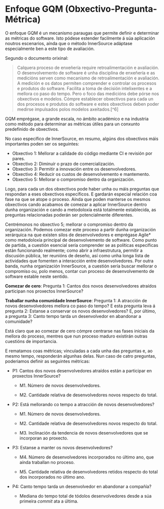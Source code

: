 Enfoque GQM (Obxectivo-Pregunta-Métrica)
=============================

O enfoque GQM é un mecanismo paraugas que permite definir e determinar as métricas do software. Isto pódese estender facilmente á súa aplicación noutros escenarios, aínda que o método InnerSource adáptase especialmente ben a este tipo de avaliación.

Segundo o documento orixinal: 

>Calquera proceso de enxeñería require retroalimentación e avaliación. O desenvolvemento de software é unha disciplina de enxeñería e as medicións serven como mecanismo de retroalimentación e avaliación. A medición e os datos permiten comprender e controlar os procesos e produtos do software. Facilita a toma de decisión intelixentes e a mellora co paso do tempo. Pero o foco das medicións debe pórse nos obxectivos e modelos. Cómpre establecer obxectivos para cada un dos procesos e produtos do software e estes obxectivos deben poder medirse impulsados polos modelos axeitados.[^6]

GQM emprégase, a grande escala, no ámbito académico e na industria como método para determinar as métricas útiles para un conxunto predefinido de obxectivos.

No caso específico de InnerSource, en resumo, algúns dos obxectivos máis importantes poden ser os seguintes:

- Obxectivo 1: Mellorar a calidade do código mediante CI e revisión por pares.
- Obxectivo 2: Diminuír o prazo de comercialización.
- Obxectivo 3: Permitir a innovación entre os desenvolvedores.
- Obxectivo 4: Reducir os custos de desenvolvemento e mantemento.
- Obxectivo 5: Mellorar o compromiso dentro da organización.

Logo, para cada un dos obxectivos pode haber unha ou máis preguntas que respondan a eses obxectivos específicos. E gardarán especial relación coa fase na que se atope o proceso. Aínda que poden manterse os mesmos obxectivos cando acabamos de comezar a aplicar InnerSource dentro dunha organización e cando a metodoloxía está totalmente establecida, as preguntas relacionadas poderán ser potencialmente diferentes.

Centrémonos no obxectivo 5; mellorar o compromiso dentro da organización. Podemos comezar este proceso a partir dunha organización xerárquica na que existen silos de desenvolvedores e emprégase Agile* como metodoloxía principal de desenvolvemento de software. Como punto de partida, a cuestión esencial sería comprender se as políticas específicas están funcionando realmente; como abrir a infraestrutura, permitir a discusión pública, ter reunións de deseño, así como unha longa lista de actividades que fomenten a interacción entre desenvolvedores. Por outra banda, nunha organización InnerSource, a cuestión sería buscar mellorar o compromiso ou, polo menos, contar cun proceso de desenvolvemento de software estable neste sentido.

**Comezar de cero**: Pregunta 1: Cantos dos novos desenvolvedores atraídos participan nos proxectos InnerSource?

**Traballar nunha comunidade InnerSource**: Pregunta 1: A atracción de novos desenvolvedores mellora co paso do tempo? E esta pregunta leva á pregunta 2: Estanse a conservar os novos desenvolvedores? E, por último, a pregunta 3: Canto tempo tarda un desenvolvedor en abandonar a comunidade?

Está claro que ao comezar de cero cómpre centrarse nas fases iniciais da mellora do proceso, mentres que nun proceso maduro existirán outras cuestións de importancia.

E rematamos coas métricas; vinculadas a cada unha das preguntas e, ao mesmo tempo, responderán algunhas delas. Nun caso de catro preguntas, poderiamos definir as seguintes métricas:

- P1: Cantos dos novos desenvolvedores atraídos están a participar en proxectos InnerSource?

  - M1. Número de novos desenvolvedores.
 
  - M2. Cantidade relativa de desenvolvedores novos respecto do total.
  
- P2: Está mellorando co tempo a atracción de novos desenvolvedores?

  - M1. Número de novos desenvolvedores.
  
  - M2. Cantidade relativa de desenvolvedores novos respecto do total.
  
  - M3. Inclinación da tendencia de novos desenvolvedores que se incorporan ao proxecto.
  
- P3: Estanse a manter os novos desenvolvedores?

  - M4. Número de desenvolvedores incorporados no último ano, que aínda traballan no proceso.
  
  - M5. Cantidade relativa de desenvolvedores retidos respecto do total dos incorporados no último ano.
  
- P4: Canto tempo tarda un desenvolvedor en abandonar a compañía?

  - Mediana do tempo total de tódolos desenvolvedores desde a súa primeira *commit* ata a última.